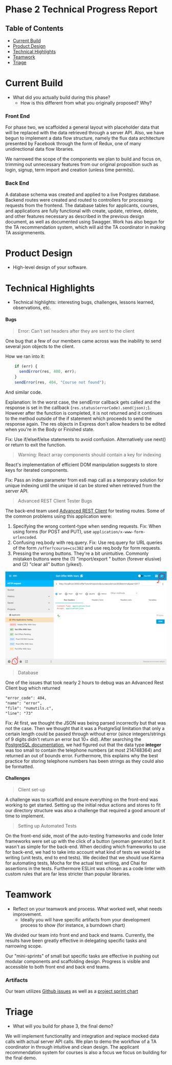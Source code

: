 # Phase 2 Technical Progress Report

## Table of Contents

- [Current Build](#current-build)
- [Product Design](#product-design)
- [Technical Highlights](#technical-highlights)
- [Teamwork](#teamwork)
- [Triage](#triage)

# Current Build

- What did you actually build during this phase?
    - How is this different from what you originally proposed? Why?

### Front End

For phase two, we scaffolded a general layout with placeholder data that will be replaced with the data retrieved through a server API. Also, we have begun to implement a data flow structure, namely the flux data architecture presented by Facebook through the form of Redux, one of many unidirectional data flow libraries.

We narrowed the scope of the components we plan to build and focus on, trimming out unnecessary features from our original proposition such as login, signup, term import and creation (unless time permits).

### Back End

A database schema was created and applied to a live Postgres database. Backend routes were created and routed to controllers for processing requests from the frontend. The database tables for applicants, courses, and applications are fully functional with create, update, retrieve, delete, and other features necessary as described in the previous design document, as well as documented using Swagger. Work has also begun for the TA recommendation system, which will aid the TA coordinator in making TA assignmenents. 

# Product Design
- High-level design of your software.

# Technical Highlights

- Technical highlights: interesting bugs, challenges, lessons learned, observations, etc.

#### Bugs

  
> Error: Can't set headers after they are sent to the client

One bug that a few of our members came across was the inability to send several json objects to the client.

How we ran into it: 
```javascript
    if (err) {
      sendError(res, 400, err);
    }
    sendError(res, 404, "Course not found");
```
And similar code.

Explanation: In the worst case, the sendError callback gets called and the response is set in the callback (```res.status(errorCode).send(json);```). However after the function is completed, it is not returned and it continues to the method outside of the if statement which proceeds to send the response again. The res objects in Express don't allow headers to be edited when you're in the Body or Finished state.

Fix: Use if/elseif/else statements to avoid confusion. Alternatively use next() or return to exit the function.

  
> Warning: React array components should contain a key for indexing

React's implementation of efficient DOM manipulation suggests to store keys for iterated components.

Fix: Pass an index parameter from es6 map call as a temporary solution for unique indexing until the unique id can be stored when retrieved from the server API.

> Advanced REST Client Tester Bugs

The back-end team used [Advanced REST Client](https://chrome.google.com/webstore/detail/advanced-rest-client/hgmloofddffdnphfgcellkdfbfbjeloo) for testing routes. Some of the common problems using this application were:

1. Specifying the wrong content-type when sending requests. 
Fix: When using forms (for POST and PUT), use ```application/x-www-form-urlencoded```.
2. Confusing req.body with req.query. 
Fix: Use req.query for URL queries of the form ```/offer?course=csc302``` and use req.body for form requests.
3. Pressing the wrong buttons.
They're a bit unintuitive. Commonly mistaken buttons were the (1) "import/export " button (forever elusive) and (2) "clear all" button (yikes!).

![ARC Icons](./icons.png "ARC Icons")

> Database

One of the issues that took nearly 2 hours to debug was an Advanced Rest Client bug which returned 
```
"error_code": 404,
"name": "error",
"file": "numutils.c",
"line": "73"
```
Fix: At first, we thought the JSON was being parsed incorrectly but that was not the case. Then we thought that it was a PostgreSql limitation that only a certain length could be passed through without error (since integers/strings of 9 digits didn't return an error but 10+ did). After searching the [PostgreSQL documentation](https://www.postgresql.org/docs/9.1/static/datatype-numeric.html), we had figured out that the data type **integer** was too small to contain the telephone numbers (at most 214748364) and returned an out of bounds error. Furthermore, this explains why the best practice for storing telephone numbers has been strings as they could also be formatted.

#### Challenges

> Client set-up

A challenge was to scaffold and ensure everything on the front-end was working to get started. Setting up the initial redux actions and stores to fit our directory structure was also a challenge that required a good amount of time to implement.

> Setting up Automated Tests

On the front-end side, most of the auto-testing frameworks and code linter frameworks were set up with the click of a button (yeoman generator) but it wasn't as simple for the back-end. When deciding which frameworks to use for back-end, we had to take into account what kind of tests we would be writing (unit tests, end to end tests). We decided that we should use Karma for automating tests, Mocha for the actual test writing, and Chai for assertions in the tests. Furthermore ESLint was chosen as a code linter with custom rules that are far less stricter than popular libraries.


# Teamwork
- Reflect on your teamwork and process. What worked well, what  needs improvement.
    - Ideally you will have specific artifacts from your development process to show (for instance, a burndown chart)

We divided our team into front end and back end teams. Currently, the results have been greatly effective in delegating specific tasks and narrowing scope.

Our "mini-sprints" of small but specific tasks are effective in pushing out modular components and scaffolding design. Progress is visible and accessible to both front end and back end teams.

### Artifacts

Our team utilizes [Github issues](https://github.com/csc302-2017-spring/proj-ItWorkedYesterday/issues) as well as a [project sprint chart](https://github.com/csc302-2017-spring/proj-ItWorkedYesterday/projects/1)

# Triage
- What will you build for phase 3, the final demo?

We will implement functionality and integration and replace mocked data calls with actual server API calls. We plan to demo the workflow of a TA coordinator in through intuitive and clean design. The applicant recommendation system for courses is also a focus we focus on building for the final demo.

